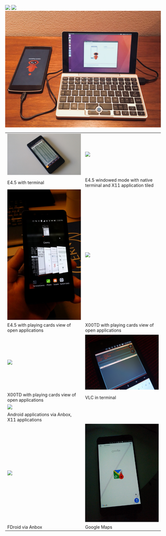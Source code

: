 ![](media/DSC03294.JPG)
![](media/DSC03080.JPG)
![](media/DKfftiaUEAASKPJ.jpg)

|                                                               |                                                                 |
|---------------------------------------------------------------|-----------------------------------------------------------------|
|![](media/2015-04-24T093837Z.jpg)                              |![](media/2017-01-07T193429_1.png)                               |
|E4.5 with terminal                                             |E4.5 windowed mode with native terminal and X11 application tiled|
|![](media/12496376_10205826939408765_6216935105058016535_o.jpg)|![](media/DSC07697.JPG)                                          |
|E4.5 with playing cards view of open applications              |X00TD with playing cards view of open applications               |
|![](media/DSC07698.JPG)                                        |![](media/DSCF0140.JPG)                                          |
|X00TD with playing cards view of open applications             |VLC in terminal                                                  |
|![](media/IMG_20200206_193721.jpg)                             |
|Android applications via Anbox, X11 applications               |
|![](media/IMG_20200108_194724.jpg)                             |![](media/IMG_20180527_184006.jpg)                               |
|FDroid via Anbox                                               |Google Maps                                                      |
